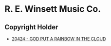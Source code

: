 # R. E. Winsett Music Co.

## Copyright Holder

- [20424 - GOD PUT A RAINBOW IN THE CLOUD](/hymns/20424.md)

